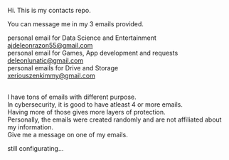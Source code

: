 Hi. This is my contacts repo.

You can message me in my 3 emails provided.

personal email for Data Science and Entertainment <br>
ajdeleonrazon55@gmail.com<br>
personal email for Games, App development and requests<br>
deleonlunatic@gmail.com<br>
personal emails for Drive and Storage<br>
xeriouszenkimmy@gmail.com <br>
<br>

I have tons of emails with different purpose.<br>
In cybersecurity, it is good to have atleast 4 or more emails.<br>
Having more of those gives more layers of protection.<br>
Personally, the emails were created randomly and are not affiliated about my information.<br>
Give me a message on one of my emails.<br>

still configurating...
